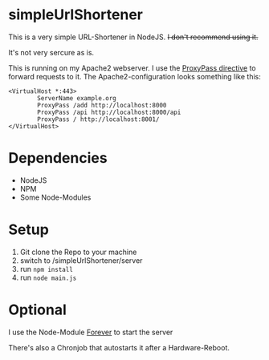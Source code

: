 # simpleUrlShortener

This is a very simple URL-Shortener in NodeJS. ~~I don't recommend using it.~~

It's not very sercure as is.

This is running on my Apache2 webserver. I use the [ProxyPass directive](https://httpd.apache.org/docs/current/mod/mod_proxy.html#proxypass) to forward requests to it.
The Apache2-configuration looks something like this:
```
<VirtualHost *:443>
        ServerName example.org
        ProxyPass /add http://localhost:8000
        ProxyPass /api http://localhost:8000/api
        ProxyPass / http://localhost:8001/
</VirtualHost>
```
# Dependencies
- NodeJS
- NPM
- Some Node-Modules

# Setup
1. Git clone the Repo to your machine
2. switch to /simpleUrlShortener/server
3. run `npm install`
4. run `node main.js`

# Optional
I use the Node-Module [Forever](https://www.npmjs.com/package/forever) to start the server

There's also a Chronjob that autostarts it after a Hardware-Reboot.
